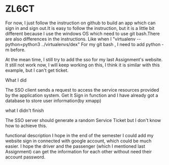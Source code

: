 # ZL6CT
For now, I just follow the instruction on github to build an app which can sign in and sign out.It is easy to follow the instruction, but it is a little bit different because I use the windows OS which need to use git bash.There are also differences in the instructions. Like when I "virtualenv --python=python3 ../virtualenvs/dex" For my git bash , I need to add python -m before.

At the mean time, I still try to add the sso for my last Assignment's website. It still not work now, I will keep working on this, I think it is similar with this example, but I can't get ticket.

What I did

The SSO client sends a request to access the service resources provided by the application system. Get lt Sign in function and I have already got a database to store user information(by xmapp)

what I didn't finish

The SSO server should generate a random Service Ticket but I don't know how to achieve this.

functional description
I hope in the end of the semester I could add my website sign in connected with google account, which could be much easier. I hope the driver and the passenger (which I mentioned last Assignment) can get the information for each other without need their account password.
